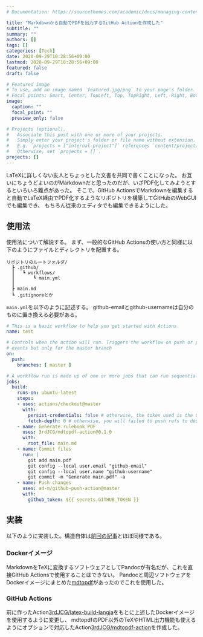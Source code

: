 ```yaml
---
# Documentation: https://sourcethemes.com/academic/docs/managing-content/

title: "Markdownから自動でPDFを出力するGitHub Actionを作成した"
subtitle: ""
summary: ""
authors: []
tags: []
categories: [Tech]
date: 2020-09-29T10:28:56+09:00
lastmod: 2020-09-29T10:28:56+09:00
featured: false
draft: false

# Featured image
# To use, add an image named `featured.jpg/png` to your page's folder.
# Focal points: Smart, Center, TopLeft, Top, TopRight, Left, Right, BottomLeft, Bottom, BottomRight.
image:
  caption: ""
  focal_point: ""
  preview_only: false

# Projects (optional).
#   Associate this post with one or more of your projects.
#   Simply enter your project's folder or file name without extension.
#   E.g. `projects = ["internal-project"]` references `content/project/deep-learning/index.md`.
#   Otherwise, set `projects = []`.
projects: []
---
```


LaTeXに詳しくない友人とちょっとした文書を共同で書くことになった。
お互いにちょうどよいのがMarkdownだと思ったのだが、いざPDF化してみようとするといろいろ難点があった。
そこで、GitHub ActionsでMarkdownを編集すると自動でLaTeX経由でPDF化するようなリポジトリを構築してGitHubのWebGUIでも編集でき、
もちろん従来のエディタでも編集できるようにした。

## 使用法
使用法について解説する。
まず、一般的なGitHub Actionsの使い方と同様に以下のようにファイルとディレクトリを配置する。
```
リポジトリのルートフォルダ/
  ┣ .github/
  ┃   ┗ workflows/
  ┃       ┗ main.yml
  ┃
  ┣ main.md
  ┗ .gitignoreとか
```

```main.yml```を以下のように記述する。
github-emailとgithub-usernameは自分のものに置き換える必要がある。
```yaml
# This is a basic workflow to help you get started with Actions
name: test

# Controls when the action will run. Triggers the workflow on push or pull request
# events but only for the master branch
on:
  push:
    branches: [ master ]

# A workflow run is made up of one or more jobs that can run sequentially or in parallel
jobs:
  build:
    runs-on: ubuntu-latest
    steps:
    - uses: actions/checkout@master
      with:
        persist-credentials: false # otherwise, the token used is the GITHUB_TOKEN, instead of your personal token
        fetch-depth: 0 # otherwise, you will failed to push refs to dest repo
    - name: Generate rulebook PDF
      uses: 3rdJCG/mdtopdf-action@0.1.0
      with:
        root_file: main.md
    - name: Commit files
      run: |
        git add main.pdf
        git config --local user.email "github-email"
        git config --local user.name "github-username"
        git commit -m "Generate main.pdf" -a
    - name: Push changes
      uses: ad-m/github-push-action@master
      with:
        github_token: ${{ secrets.GITHUB_TOKEN }}
```

## 実装
以下のように実装した。構造自体は[前回の記事](https://3rdjcg.dev/post/latex-github-action/)とほぼ同様である。

### Dockerイメージ
MarkdownをTeXに変換するソフトウェアとしてPandocが有名だが、これを直接GitHub Actionsで使用することはできない。
Pandocと周辺ソフトウェアをDockerイメージにまとめた[mdtopdf](https://github.com/p1ass/mdtopdf)があったのでこれを使用した。

### GitHub Actions
前に作ったAction[3rdJCG/latex-build-langja](https://github.com/3rdJCG/latex-build-langja)をもとに上述したDockerイメージを使用するように変更し、
mdtopdfのPDF以外のTeXやHTML出力機能も使えるようにオプションで対応したAction[3rdJCG/mdtopdf-action](https://github.com/3rdJCG/mdtopdf-action)を作成した。
